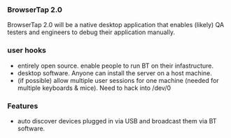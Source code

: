 ### BrowserTap 2.0

BrowserTap 2.0 will be a native desktop application that enables (likely) QA testers and engineers to debug their application manually.

### user hooks

- entirely open source. enable people to run BT on their infastructure.
- desktop software. Anyone can install the server on a host machine.
- (if possible) allow multiple user sessions for one machine (needed for multiple keyboards & mice). Need to hack into /dev/0

### Features

- auto discover devices plugged in via USB and broadcast them via BT software.
